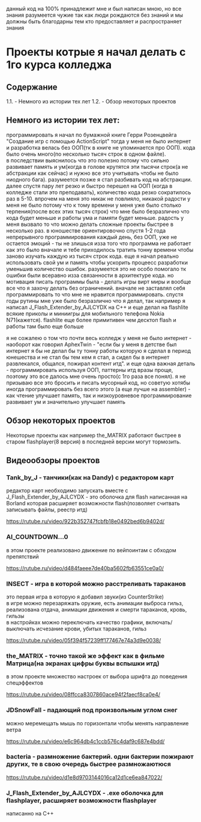 данный код на 100% принадлежит мне и был написан мною, но все знания разумеется чужие так как люди рождаются без знаний и мы должны быть благодарны тем кто предоставляет и распространяет знания

# Проекты котрые я начал делать с 1го курса колледжа

## Содержание

1.1. - Немного из истории тех лет
1.2. - Обзор некоторых проектов

## Немного из истории тех лет:

программировать я начал по бумажной книге Герри Розенцвейга "Создание игр с помощью ActionScript"
тогда у меня не было интернет и разработка велась без ООП(тк в книге не упоминается про ООП). кода было очень много(по несколько тысяч строк в одном файле).  
в последствии выяснилось что это полезно потому что сильно развивает память и ум(когда в голове крутятся эти тысячи строк(а не абстракции как сейчас) и нужно все это учитывать чтобы не было ниодного бага). разумеется позже я стал разбивать код на абстракции. далее спустя пару лет резко и быстро перешел на ООП (когда в колледже стали это преподавать), количество кода резко сократилось раз в 5-10. впрочем на меня это никак не повлияло, никакой радости у меня не было потому что к тому времени у меня уже было столько терпения(после всех этих тысяч строк) что мне было безразлично что кода будет меньше и работы ума и памяти будет меньше. радость у меня вызвало то что можно делать сложные проекты быстрее в несколько раз. в юношестве ориентировочно спустя 1-2 года непрерывного программирования каждый день, без ООП, уже не остается эмоций - ты не злишься изза того что программа не работает как это было вначале и тебе приходилось тратить тонну времени чтобы заново изучать каждую из тысяч строк кода. еще я начал реально использовать свой ум и память чтобы ускорить процеесс разработки уменьшив количество ошибок. разумеется это не особо помогало тк ошибки были всеравно изза связанности в архитектуре кода. но мотивация писать программы была - делать игры вирт миры и вообще все что я захочу делать без ограничений. вначале не заставлял себя программировать то что мне не нравится программировать. спустя годы рутины мне уже было безразлично что я делал, так например я написал J_Flash_Extender_by_AJLCYDX на C++ и еще делал на flashlite всякие приколы и миниигры для мобильного телефона Nokia N71(кажется). flashlite еще более примитивен чем десктоп flash и работы там было еще больше

я не сожалею о том что почти весь колледж у меня не было интернет - наоборот как говорил AphexTwin - "если бы у меня в детстве был интернет я бы не делал бы ту тонну работы которую я сделал в период юнешества и не стал бы тем кем я стал, а сидел бы в интернет развлекался, общался, пожирал контент итд". и еще одна важная деталь - программировать используя ООП, паттерны итд вразы проще, поэтому это все далось мне очень просто(с 1го раза все понял). я не призываю все это бросить и писать мусорный код, но советую хотябы иногда программировать без всего этого (а еще лучше на assembler) - как чтение улучшает память, так и низкоуровневое программирование развивает ум и значительно улучшает память


## Обзор некоторых проектов

Некоторые проекты как например the_MATRIX работают быстрее в старом flashplayer(8 версия) в последней версии могут тормозить.

## Видеообзоры проектов

### Tank_by_J - танчики(как на Dandy) с редактором карт  
редактор карт необходимо запускать вместе с J_Flash_Extender_by_AJLCYDX - это оболочка для flash написанная на Borland которая расширяет возможности flash(позволяет считвать записывать файлы, реестр итд)

https://rutube.ru/video/922b352747fcbfb18e0492bed6b9402d/

### AI_COUNTDOWN...0
в этом проекте реализовано движение по вейпоинтам с обходом препятствий

https://rutube.ru/video/d484faeee7de40ba5602fb63551ce0a0/

### INSECT - игра в которой можно расстреливать тараканов
это первая игра в которую я добавил звуки(из CounterStrike)  
в игре можно перезаряжать оружие, есть анимации выброса гильз, реализована отдача, анимации движения и смерти тараканов, кровь, гильзы  
в настройках можно переключать качество графики, включать/выключать исчезание крови, убитых тараканов, гильз  

https://rutube.ru/video/05f394f57239ff177467e74a3d9e0038/

### the_MATRIX - точно такой же эффект как в фильме Матрица(на экранах цифры буквы вспышки итд)

в этом проекте множество настроек от выбора шрифта до поведения спецэффектов

https://rutube.ru/video/08ffcca8307860ace94f2faecf8ca0e4/

### JDSnowFall - падающий под произвольным углом снег
можно меремещать мышь по горизонтали чтобы менять направление ветра

https://rutube.ru/video/e6c964db4c1ccb576c4daf9c687e4bdd/


### bacteria - размножение бактерий. одни бактерии пожирают других, те в свою очередь быстрее размножаютюся

https://rutube.ru/video/d1e8d9703144016ca12d1ce6ea847022/

### J_Flash_Extender_by_AJLCYDX - .exe оболочка для flashplayer, расширяет возможности flashplayer
написанно на C++
